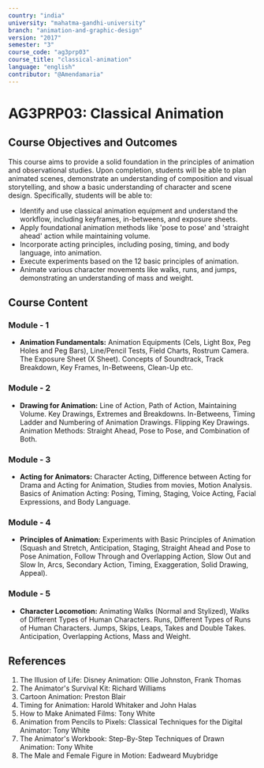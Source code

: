 ```yaml
---
country: "india"
university: "mahatma-gandhi-university"
branch: "animation-and-graphic-design"
version: "2017"
semester: "3"
course_code: "ag3prp03"
course_title: "classical-animation"
language: "english"
contributor: "@Amendamaria"
---
```


# AG3PRP03: Classical Animation

## Course Objectives and Outcomes
This course aims to provide a solid foundation in the principles of animation and observational studies. Upon completion, students will be able to plan animated scenes, demonstrate an understanding of composition and visual storytelling, and show a basic understanding of character and scene design. Specifically, students will be able to:
* Identify and use classical animation equipment and understand the workflow, including keyframes, in-betweens, and exposure sheets.
* Apply foundational animation methods like 'pose to pose' and 'straight ahead' action while maintaining volume.
* Incorporate acting principles, including posing, timing, and body language, into animation.
* Execute experiments based on the 12 basic principles of animation.
* Animate various character movements like walks, runs, and jumps, demonstrating an understanding of mass and weight.

## Course Content

### Module - 1
* **Animation Fundamentals:** Animation Equipments (Cels, Light Box, Peg Holes and Peg Bars), Line/Pencil Tests, Field Charts, Rostrum Camera. The Exposure Sheet (X Sheet). Concepts of Soundtrack, Track Breakdown, Key Frames, In-Betweens, Clean-Up etc.

### Module - 2
* **Drawing for Animation:** Line of Action, Path of Action, Maintaining Volume. Key Drawings, Extremes and Breakdowns. In-Betweens, Timing Ladder and Numbering of Animation Drawings. Flipping Key Drawings. Animation Methods: Straight Ahead, Pose to Pose, and Combination of Both.

### Module - 3
* **Acting for Animators:** Character Acting, Difference between Acting for Drama and Acting for Animation, Studies from movies, Motion Analysis. Basics of Animation Acting: Posing, Timing, Staging, Voice Acting, Facial Expressions, and Body Language.

### Module - 4
* **Principles of Animation:** Experiments with Basic Principles of Animation (Squash and Stretch, Anticipation, Staging, Straight Ahead and Pose to Pose Animation, Follow Through and Overlapping Action, Slow Out and Slow In, Arcs, Secondary Action, Timing, Exaggeration, Solid Drawing, Appeal).

### Module - 5
* **Character Locomotion:** Animating Walks (Normal and Stylized), Walks of Different Types of Human Characters. Runs, Different Types of Runs of Human Characters. Jumps, Skips, Leaps, Takes and Double Takes. Anticipation, Overlapping Actions, Mass and Weight.

## References
1.  The Illusion of Life: Disney Animation: Ollie Johnston, Frank Thomas
2.  The Animator's Survival Kit: Richard Williams
3.  Cartoon Animation: Preston Blair
4.  Timing for Animation: Harold Whitaker and John Halas
5.  How to Make Animated Films: Tony White
6.  Animation from Pencils to Pixels: Classical Techniques for the Digital Animator: Tony White
7.  The Animator's Workbook: Step-By-Step Techniques of Drawn Animation: Tony White
8.  The Male and Female Figure in Motion: Eadweard Muybridge